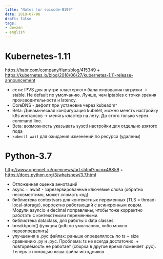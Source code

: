 ```yaml
---
title: "Notes for episode-0199"
date: 2018-07-08
draft: false
tags:
- devzen
- english
---
```


# Kubernetes-1.11
https://habr.com/company/flant/blog/415349 + https://kubernetes.io/blog/2018/06/27/kubernetes-1.11-release-announcement

- сети: IPVS для внутри-кластерного балансирования нагрузки -> stable. Не default по умолчанию. Лучше, чем iptables с точки зрения производительности и latency.
- CoreDNS - дефолт при установке через kubeadm^ 
- Beta: Динамическая конфигурация kubelet, можно менять настройку k8s инстансов -> менять кластер на лету. До этого только через command line.
- Beta: возможность указывать sysctl настройки для отдельно взятого пода
- `kubectl wait` для ожидания изменений по ресурса (удалены)


# Python-3.7
http://www.opennet.ru/opennews/art.shtml?num=48859 + https://docs.python.org/3/whatsnew/3.7.html

- Отложенная оценка аннотаций
- async + await - зарезервированные ключевые слова (обратно несовместимо, может сломать код)
- библиотека contextvars для контекстных переменных (TLS = thread-local-storage), корректно работающий с асинхронным кодом. Модули asyncio и decimal поправлены, чтобы тоже корректно работать с контекстными переменными.
- библиотека dataclass, для работы с data classes. 
- breakbpoin() функция (pdb по умолчанию, либо можно переопределить)
- улучшения в .pyc файлах: раньше определялось по ts + size сравнению .py и .pyc. Проблема: ts не всегда достаточно. + повторяемость не работает (сборка в другое время поменяет .pyc). Теперь с помощью кэша файла исходников

